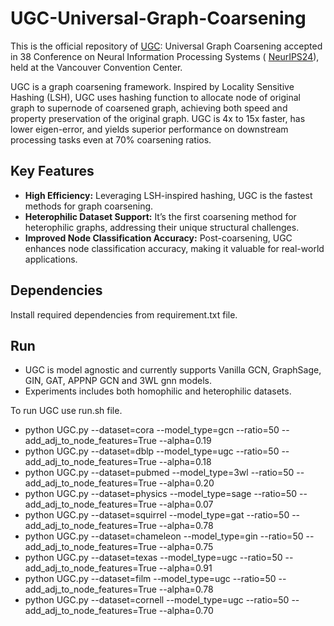 # UGC-Universal-Graph-Coarsening
This is the official repository of [UGC](https://nips.cc/virtual/2024/poster/93695): Universal Graph Coarsening accepted in 38 Conference on Neural Information Processing Systems ( [NeurIPS24](https://neurips.cc/Conferences/2024/CallForPapers)), held at the Vancouver Convention Center.

UGC is a graph coarsening framework. Inspired by Locality Sensitive Hashing (LSH), UGC uses hashing function to allocate node of original graph to supernode of coarsened graph, achieving both speed and property preservation of the original graph. UGC is 4x to 15x faster, has lower eigen-error, and yields superior performance on downstream processing tasks even at 70% coarsening ratios.

## Key Features
- **High Efficiency:** Leveraging LSH-inspired hashing, UGC is the fastest methods for graph coarsening.
- **Heterophilic Dataset Support:** It’s the first coarsening method for heterophilic graphs, addressing their unique structural challenges.
- **Improved Node Classification Accuracy:** Post-coarsening, UGC enhances node classification accuracy, making it valuable for real-world applications.


## Dependencies
Install required dependencies from requirement.txt file.

## Run
- UGC is model agnostic and currently supports Vanilla GCN, GraphSage, GIN, GAT, APPNP GCN and 3WL gnn models.
- Experiments includes both homophilic and heterophilic datasets.

To run UGC use run.sh file.

- python UGC.py --dataset=cora --model_type=gcn --ratio=50 --add_adj_to_node_features=True --alpha=0.19
- python UGC.py --dataset=dblp --model_type=ugc --ratio=50 --add_adj_to_node_features=True --alpha=0.18
- python UGC.py --dataset=pubmed --model_type=3wl --ratio=50 --add_adj_to_node_features=True --alpha=0.20
- python UGC.py --dataset=physics --model_type=sage --ratio=50 --add_adj_to_node_features=True --alpha=0.07
- python UGC.py --dataset=squirrel --model_type=gat --ratio=50 --add_adj_to_node_features=True --alpha=0.78
- python UGC.py --dataset=chameleon --model_type=gin --ratio=50 --add_adj_to_node_features=True --alpha=0.75
- python UGC.py --dataset=texas --model_type=ugc --ratio=50 --add_adj_to_node_features=True --alpha=0.91
- python UGC.py --dataset=film --model_type=ugc --ratio=50 --add_adj_to_node_features=True --alpha=0.78
- python UGC.py --dataset=cornell --model_type=ugc --ratio=50 --add_adj_to_node_features=True --alpha=0.70
